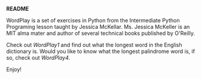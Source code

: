 
__README__

WordPlay is a set of exercises in Python from the Intermediate Python Programing lesson taught by Jessica McKellar.  Ms. Jessica McKeller is an MIT alma mater and author of several technical books published by O'Reilly.  

Check out *WordPlay1* and find out what the longest word in the English dictionary is.  Would you like to know what the longest palindrome word is, if so, check out *WordPlay4*.

Enjoy!
